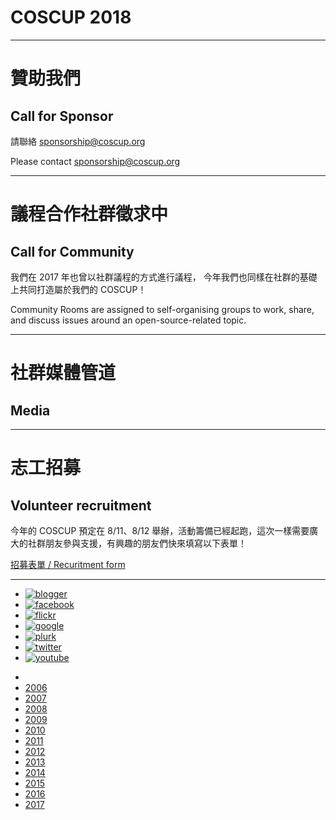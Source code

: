 <!-- .slide: id="home" -->

# COSCUP 2018

----

<!-- .slide: id="sponsor" -->

# 贊助我們
## Call for Sponsor

請聯絡 sponsorship@coscup.org

Please contact sponsorship@coscup.org

----

<!-- .slide: data-tbd="true" id="cfc" -->

# 議程合作社群徵求中
## Call for Community

我們在 2017 年也曾以社群議程的方式進行議程，
今年我們也同樣在社群的基礎上共同打造屬於我們的 COSCUP！

Community Rooms are assigned to self-organising groups to
work, share, and discuss issues around an open-source-related topic.

----

<!-- .slide: data-tbd="true" id="media" -->

# 社群媒體管道
## Media

----

<!-- .slide: id="volunteer" -->

# 志工招募
## Volunteer recruitment

今年的 COSCUP 預定在 8/11、8/12 舉辦，活動籌備已經起跑，這次一樣需要廣大的社群朋友參與支援，有興趣的朋友們快來填寫以下表單！

[招募表單 / Recuritment form](https://docs.google.com/forms/d/e/1FAIpQLSdHYdmjCFuVBCZKmeN_tp_I9rm4vkERHvK7gS0h1haTcxHDGg/viewform) <!-- .element: target="_blank" -->

----

<!-- .slide: id="links" -->

<!-- # 社群網站連結 -->
- [![blogger](assets/icon-blogger.svg)](http://blog.coscup.org/)
- [![facebook](assets/icon-facebook.svg)](https://www.facebook.com/coscup/)
- [![flickr](assets/icon-flickr.svg)](https://www.flickr.com/people/coscup)
- [![google](assets/icon-google.svg)](https://plus.google.com/+coscup/posts)
- [![plurk](assets/icon-plurk.svg)](https://www.plurk.com/coscup)
- [![twitter](assets/icon-twitter.svg)](https://twitter.com/coscup)
- [![youtube](assets/icon-youtube.svg)](https://www.youtube.com/user/thecoscup)

<!-- # 往年網站連結 -->
- <!-- .element: id="histories" -->
- [2006](http://coscup.org/2006/) <!-- .element: target="_blank" -->
- [2007](http://coscup.org/2007/) <!-- .element: target="_blank" -->
- [2008](http://coscup.org/2008/) <!-- .element: target="_blank" -->
- [2009](http://coscup.org/2009/) <!-- .element: target="_blank" -->
- [2010](http://coscup.org/2010/) <!-- .element: target="_blank" -->
- [2011](http://coscup.org/2011/) <!-- .element: target="_blank" -->
- [2012](http://coscup.org/2012/) <!-- .element: target="_blank" -->
- [2013](http://coscup.org/2013/) <!-- .element: target="_blank" -->
- [2014](http://coscup.org/2014/) <!-- .element: target="_blank" -->
- [2015](http://coscup.org/2015/) <!-- .element: target="_blank" -->
- [2016](http://coscup.org/2016/) <!-- .element: target="_blank" -->
- [2017](http://coscup.org/2017/) <!-- .element: target="_blank" -->
